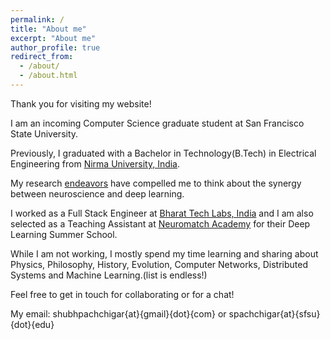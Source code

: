 ```yaml
---
permalink: /
title: "About me"
excerpt: "About me"
author_profile: true
redirect_from: 
  - /about/
  - /about.html
---
```


Thank you for visiting my website!

I am an incoming Computer Science graduate student at San Francisco State University. 

Previously, I graduated with a Bachelor in Technology(B.Tech) in Electrical Engineering from [Nirma University, India](https://nirmauni.ac.in/). 

My research [endeavors](https://docs.google.com/document/d/1r1bcA2OF9nx-_5cZ0RzkHRtnXUAPIkzi/edit#heading=h.gjdgxs) have compelled me to think about the synergy between neuroscience and deep learning.

I worked as a Full Stack Engineer at [Bharat Tech Labs, India](https://bharattechlabs.com/) and I am also selected as a Teaching Assistant at [Neuromatch Academy](https://academy.neuromatch.io/) for their Deep Learning Summer School. 

While I am not working, I mostly spend my time learning and sharing about Physics, Philosophy, History, Evolution, Computer Networks, Distributed Systems and Machine Learning.(list is endless!)

Feel free to get in touch for collaborating or for a chat! 

My email: shubhpachchigar{at}{gmail}{dot}{com} or spachchigar{at}{sfsu}{dot}{edu}

